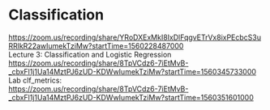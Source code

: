 # Classification </br>
https://zoom.us/recording/share/YRoDXExMkI8IxDlFqgvETrVx8ixPEcbcS3uRRlkR22awIumekTziMw?startTime=1560228487000 </br>
Lecture 3: Classification and Logistic Regression </br>
https://zoom.us/recording/share/8TpVCdz6-7iEtMvB-_cbxFl1j1Ua14MztPJ6zUD-KDWwIumekTziMw?startTime=1560345733000 </br>
Lab clf_metrics: </br>
https://zoom.us/recording/share/8TpVCdz6-7iEtMvB-_cbxFl1j1Ua14MztPJ6zUD-KDWwIumekTziMw?startTime=1560351601000 </br>



